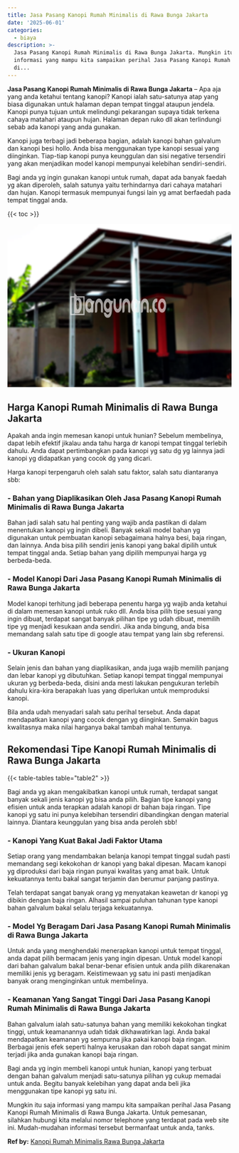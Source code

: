 ```yaml
---
title: Jasa Pasang Kanopi Rumah Minimalis di Rawa Bunga Jakarta
date: '2025-06-01'
categories:
  - biaya
description: >-
  Jasa Pasang Kanopi Rumah Minimalis di Rawa Bunga Jakarta. Mungkin itu saja
  informasi yang mampu kita sampaikan perihal Jasa Pasang Kanopi Rumah Minimalis
  di...
---
```


**Jasa Pasang Kanopi Rumah Minimalis di Rawa Bunga Jakarta** – Apa aja yang anda ketahui tentang kanopi? Kanopi ialah satu-satunya atap yang biasa digunakan untuk halaman depan tempat tinggal ataupun jendela. Kanopi punya tujuan untuk melindungi pekarangan supaya tidak terkena cahaya matahari ataupun hujan. Halaman depan ruko dll akan terlindungi sebab ada kanopi yang anda gunakan.

Kanopi juga terbagi jadi beberapa bagian, adalah kanopi bahan galvalum dan kanopi besi hollo. Anda bisa menggunakan type kanopi sesuai yang diinginkan. Tiap-tiap kanopi punya keunggulan dan sisi negative tersendiri yang akan menjadikan model kanopi mempunyai kelebihan sendiri-sendiri.

Bagi anda yg ingin gunakan kanopi untuk rumah, dapat ada banyak faedah yg akan diperoleh, salah satunya yaitu terhindarnya dari cahaya matahari dan hujan. Kanopi termasuk mempunyai fungsi lain yg amat berfaedah pada tempat tinggal anda.

{{< toc >}}

![Jasa Pasang Kanopi Rumah Minimalis di Rawa Bunga Jakarta](/images/harga-kanopi-minimalis-51.png)

## Harga Kanopi Rumah Minimalis di Rawa Bunga Jakarta

Apakah anda ingin memesan kanopi untuk hunian? Sebelum membelinya, dapat lebih efektif jikalau anda tahu harga dr kanopi tempat tinggal terlebih dahulu. Anda dapat pertimbangkan pada kanopi yg satu dg yg lainnya jadi kanopi yg didapatkan yang cocok dg yang dicari.

Harga kanopi terpengaruh oleh salah satu faktor, salah satu diantaranya sbb:

### \- Bahan yang Diaplikasikan Oleh Jasa Pasang Kanopi Rumah Minimalis di Rawa Bunga Jakarta

Bahan jadi salah satu hal penting yang wajib anda pastikan di dalam menentukan kanopi yg ingin dibeli. Banyak sekali model bahan yg digunakan untuk pembuatan kanopi sebagaimana halnya besi, baja ringan, dan lainnya. Anda bisa pilih sendiri jenis kanopi yang bakal dipilih untuk tempat tinggal anda. Setiap bahan yang dipilih mempunyai harga yg berbeda-beda.

### \- Model Kanopi Dari Jasa Pasang Kanopi Rumah Minimalis di Rawa Bunga Jakarta

Model kanopi terhitung jadi beberapa penentu harga yg wajib anda ketahui di dalam memesan kanopi untuk ruko dll. Anda bisa pilih tipe sesuai yang ingin dibuat, terdapat sangat banyak pilihan tipe yg udah dibuat, memilih tipe yg menjadi kesukaan anda sendiri. Jika anda bingung, anda bisa memandang salah satu tipe di google atau tempat yang lain sbg referensi.

### \- Ukuran Kanopi

Selain jenis dan bahan yang diaplikasikan, anda juga wajib memilih panjang dan lebar kanopi yg dibutuhkan. Setiap kanopi tempat tinggal mempunyai ukuran yg berbeda-beda, disini anda mesti lakukan pengukuran terlebih dahulu kira-kira berapakah luas yang diperlukan untuk memproduksi kanopi.

Bila anda udah menyadari salah satu perihal tersebut. Anda dapat mendapatkan kanopi yang cocok dengan yg diinginkan. Semakin bagus kwalitasnya maka nilai harganya bakal tambah mahal tentunya.

## Rekomendasi Tipe Kanopi Rumah Minimalis di Rawa Bunga Jakarta

{{< table-tables table="table2" >}}

Bagi anda yg akan mengakibatkan kanopi untuk rumah, terdapat sangat banyak sekali jenis kanopi yg bisa anda pilih. Bagian tipe kanopi yang efisien untuk anda terapkan adalah kanopi dr bahan baja ringan. Tipe kanopi yg satu ini punya kelebihan tersendiri dibandingkan dengan material lainnya. Diantara keunggulan yang bisa anda peroleh sbb!

### \- Kanopi Yang Kuat Bakal Jadi Faktor Utama

Setiap orang yang mendambakan belanja kanopi tempat tinggal sudah pasti memandang segi kekokohan dr kanopi yang bakal dipesan. Macam kanopi yg diproduksi dari baja ringan punyai kwalitas yang amat baik. Untuk kekuatannya tentu bakal sangat terjamin dan berumur panjang pastinya.

Telah terdapat sangat banyak orang yg menyatakan keawetan dr kanopi yg dibikin dengan baja ringan. Alhasil sampai puluhan tahunan type kanopi bahan galvalum bakal selalu terjaga kekuatannya.

### \- Model Yg Beragam Dari Jasa Pasang Kanopi Rumah Minimalis di Rawa Bunga Jakarta

Untuk anda yang menghendaki menerapkan kanopi untuk tempat tinggal, anda dapat pilih bermacam jenis yang ingin dipesan. Untuk model kanopi dari bahan galvalum bakal benar-benar efisien untuk anda pilih dikarenakan memiliki jenis yg beragam. Keistimewaan yg satu ini pasti menjadikan banyak orang menginginkan untuk membelinya.

### \- Keamanan Yang Sangat Tinggi Dari Jasa Pasang Kanopi Rumah Minimalis di Rawa Bunga Jakarta

Bahan galvalum ialah satu-satunya bahan yang memiliki kekokohan tingkat tinggi, untuk keamanannya udah tidak dikhawatirkan lagi. Anda bakal mendapatkan keamanan yg sempurna jika pakai kanopi baja ringan. Berbagai jenis efek seperti halnya kerusakan dan roboh dapat sangat minim terjadi jika anda gunakan kanopi baja ringan.

Bagi anda yg ingin membeli kanopi untuk hunian, kanopi yang terbuat dengan bahan galvalum menjadi satu-satunya pilihan yg cukup memadai untuk anda. Begitu banyak kelebihan yang dapat anda beli jika menggunakan tipe kanopi yg satu ini.

Mungkin itu saja informasi yang mampu kita sampaikan perihal Jasa Pasang Kanopi Rumah Minimalis di Rawa Bunga Jakarta. Untuk pemesanan, silahkan hubungi kita melalui nomor telephone yang terdapat pada web site ini. Mudah-mudahan informasi tersebut bermanfaat untuk anda, tanks.

**Ref by:**  [Kanopi Rumah Minimalis Rawa Bunga Jakarta](https://id.wikipedia.org/wiki/Kanopi)
